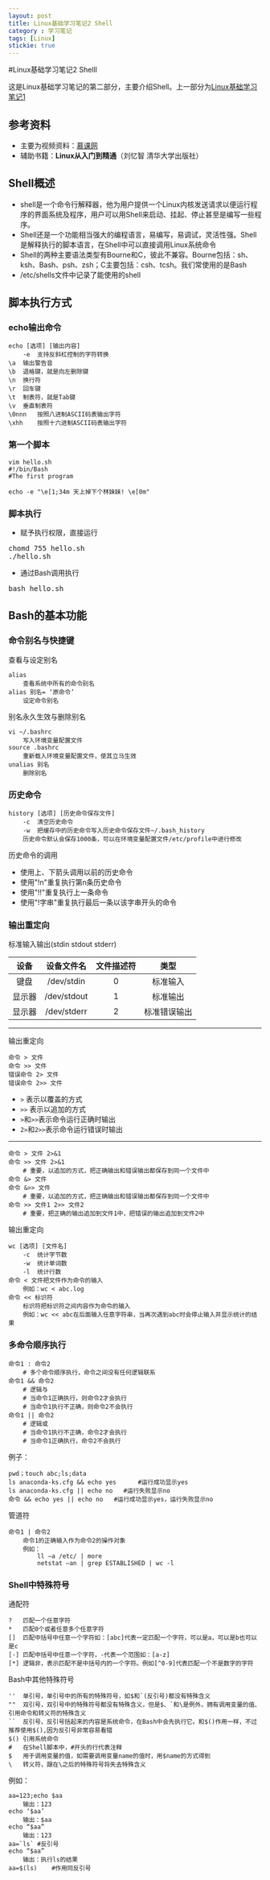 ```yaml
---
layout: post
title: Linux基础学习笔记2 Shell
category : 学习笔记
tags: [Linux]
stickie: true
---
```



#Linux基础学习笔记2 Shelll

这是Linux基础学习笔记的第二部分，主要介绍Shell。上一部分为[Linux基础学习笔记1](https://frankwtq.github.io/%E5%AD%A6%E4%B9%A0%E7%AC%94%E8%AE%B0/2017/04/16/Linux%E5%9F%BA%E7%A1%80%E5%AD%A6%E4%B9%A0%E7%AC%94%E8%AE%B01.html)
## 参考资料
* 主要为视频资料：[慕课网](http://www.imooc.com/course/list?c=linux)
* 辅助书籍：**Linux从入门到精通**（刘忆智 清华大学出版社）
  
## Shell概述  
* shell是一个命令行解释器，他为用户提供一个Linux内核发送请求以便运行程序的界面系统及程序，用户可以用Shell来启动、挂起、停止甚至是编写一些程序。
* Shell还是一个功能相当强大的编程语言，易编写，易调试，灵活性强。Shell是解释执行的脚本语言，在Shell中可以直接调用Linux系统命令
* Shell的两种主要语法类型有Bourne和C，彼此不兼容。Bourne包括：sh、ksh、Bash、psh、zsh；C主要包括：csh、tcsh。我们常使用的是Bash
* /etc/shells文件中记录了能使用的shell  

## 脚本执行方式
### echo输出命令 
  
	echo [选项] [输出内容]
		-e	支持反斜杠控制的字符转换
	\a	输出警告音
	\b	退格键，就是向左删除键
	\n	换行符
	\r	回车键
	\t	制表符，就是Tab键
	\v	垂直制表符
	\0nnn	按照八进制ASCII码表输出字符
	\xhh	按照十六进制ASCII码表输出字符
  
### 第一个脚本
  
	vim hello.sh
	#!/bin/Bash
	#The first program
	
	echo -e "\e[1;34m 天上掉下个林妹妹! \e[0m"
  
### 脚本执行
* 赋予执行权限，直接运行  
  
<pre>
chomd 755 hello.sh
./hello.sh
</pre>
* 通过Bash调用执行
	
<pre>
bash hello.sh
</pre>  
## Bash的基本功能  
### 命令别名与快捷键
查看与设定别名
  
	alias
		查看系统中所有的命令别名
	alias 别名= ‘原命令’
		设定命令别名  
  
别名永久生效与删除别名  
  
	vi ~/.bashrc
		写入环境变量配置文件
	source .bashrc
		重新载入环境变量配置文件，使其立马生效
	unalias 别名
		删除别名  
  
### 历史命令
  
	history [选项] [历史命令保存文件]
		-c	清空历史命令
		-w	把缓存中的历史命令写入历史命令保存文件~/.bash_history
		历史命令默认会保存1000条，可以在环境变量配置文件/etc/profile中进行修改
历史命令的调用  
  
* 使用上、下箭头调用以前的历史命令
* 使用"!n"重复执行第n条历史命令
* 使用"!!"重复执行上一条命令
* 使用"!字串"重复执行最后一条以该字串开头的命令
 
### 输出重定向
标准输入输出(stdin stdout stderr)  
  

|  设备  |设备文件名|文件描述符|类型|
|:---:|:---:|:----:|:-------:|
|键盘|/dev/stdin|0|标准输入|
|显示器|/dev/stdout|1|标准输出|
|显示器|/dev/stderr|2|标准错误输出|
  
---

输出重定向
  
	命令 > 文件
	命令 >> 文件
	错误命令 2> 文件
	错误命令 2>> 文件  

* ```>``` 表示以覆盖的方式
* ```>>``` 表示以追加的方式
* ```>```和```>>```表示命令运行正确时输出
* ```2>```和```2>>```表示命令运行错误时输出  
  
---

	命令 > 文件 2>&1
	命令 >> 文件 2>&1
		# 重要，以追加的方式，把正确输出和错误输出都保存到同一个文件中
	命令 &> 文件
	命令 &>> 文件
		# 重要，以追加的方式，把正确输出和错误输出都保存到同一个文件中
	命令 >> 文件1 2>> 文件2
		# 重要，把正确的输出追加到文件1中，把错误的输出追加到文件2中
  
输出重定向  
	
	wc [选项] [文件名]
		-c	统计字节数
		-w	统计单词数
		-l	统计行数
	命令 < 文件把文件作为命令的输入
		例如：wc < abc.log
	命令 << 标识符
		标识符把标识符之间内容作为命令的输入
		例如：wc << abc在后面输入任意字符串，当再次遇到abc时会停止输入并显示统计的结果	
  
### 多命令顺序执行
  
	命令1 : 命令2
		# 多个命令顺序执行，命令之间没有任何逻辑联系
	命令1 && 命令2
		# 逻辑与
		# 当命令1正确执行，则命令2才会执行
		# 当命令1执行不正确，则命令2不会执行
	命令1 || 命令2
		# 逻辑或
		# 当命令1执行不正确，命令2才会执行
		# 当命令1正确执行，命令2不会执行
  
例子：
	
	pwd；touch abc;ls;data
	ls anaconda-ks.cfg && echo yes  	#运行成功显示yes
	ls anaconda-ks.cfg || echo no  	#运行失败显示no
	命令 && echo yes || echo no	#运行成功显示yes，运行失败显示no

管道符
	
	命令1 | 命令2
		命令1的正确输入作为命令2的操作对象
		例如：
			ll –a /etc/ | more
			netstat –an | grep ESTABLISHED | wc -l  
 
  
### Shell中特殊符号
通配符
	
	?	匹配一个任意字符
	*	匹配0个或者任意多个任意字符
	[]	匹配中括号中任意一个字符如：[abc]代表一定匹配一个字符，可以是a，可以是b也可以是c
	[-]	匹配中括号中任意一个字符，-代表一个范围如：[a-z]
	[*]	逻辑非，表示匹配不是中括号内的一个字符。例如[^0-9]代表匹配一个不是数字的字符
  
Bash中其他特殊符号 
  
	''	单引号，单引号中的所有的特殊符号，如$和`(反引号)都没有特殊含义
	""	双引号，双引号中的特殊符号都没有特殊含义，但是$、`和\是例外，拥有调用变量的值、引用命令和转义符的特殊含义
	``	反引号，反引号括起来的内容是系统命令，在Bash中会先执行它。和$()作用一样，不过推荐使用$(),因为反引号非常容易看错
	$()	引用系统命令
	#	在Shell脚本中，#开头的行代表注释
	$	用于调用变量的值，如需要调用变量name的值时，用$name的方式得到
	\	转义符，跟在\之后的特殊符号将失去特殊含义
  
例如：
	
	aa=123;echo $aa
		输出：123
	echo ‘$aa’
		输出：$aa
	echo “$aa”
		输出：123
	aa=`ls`	#反引号 
	echo “$aa”
		输出：执行ls的结果
	aa=$(ls)	#作用同反引号
